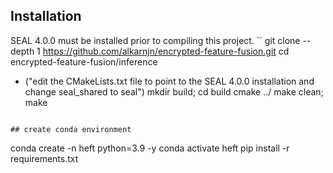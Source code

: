 ### 

## Installation

SEAL 4.0.0 must be installed prior to compiling this project.
``
git clone --depth 1 https://github.com/alkarnjn/encrypted-feature-fusion.git
cd encrypted-feature-fusion/inference
- ("edit the CMakeLists.txt file to point to the SEAL 4.0.0 installation and change seal_shared to seal")
mkdir build; cd build
cmake ../
make clean; make
```

## create conda environment
```
conda create -n heft python=3.9 -y
conda activate heft
pip install -r requirements.txt
```